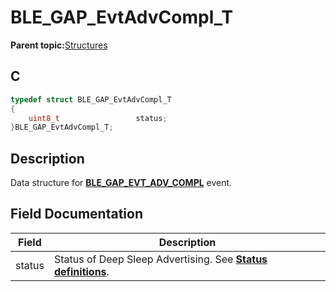 # BLE\_GAP\_EvtAdvCompl\_T

**Parent topic:**[Structures](GUID-A15AC144-CD72-427A-B096-33FC1E7FEA88.md)

## C

```c
typedef struct BLE_GAP_EvtAdvCompl_T
{
    uint8_t                 status;
}BLE_GAP_EvtAdvCompl_T;
```

## Description

Data structure for **[BLE\_GAP\_EVT\_ADV\_COMPL](GUID-085D2B3E-E5DB-4072-8916-29201399538E.md)** event.

## Field Documentation

|Field|Description|
|-----|-----------|
|status|Status of Deep Sleep Advertising. See **[Status definitions](GUID-B6870242-2E8B-4919-B74D-F61748BF0B4B.md)**.|

